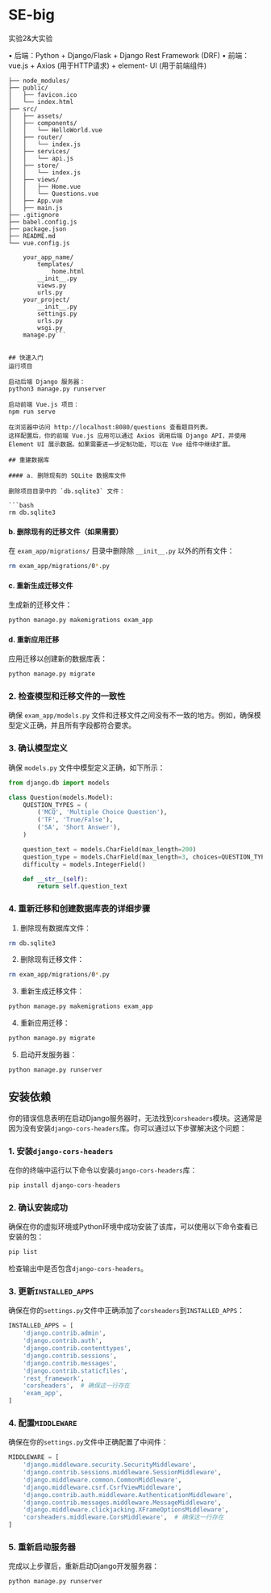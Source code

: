 # SE-big
实验2&amp;大实验

•	后端：Python + Django/Flask + Django Rest Framework (DRF)
•	前端：vue.js + Axios (用于HTTP请求) + element- UI (用于前端组件)

```exam-system-frontend/
├── node_modules/
├── public/
│   ├── favicon.ico
│   └── index.html
├── src/
│   ├── assets/
│   ├── components/
│   │   └── HelloWorld.vue
│   ├── router/
│   │   └── index.js
│   ├── services/
│   │   └── api.js
│   ├── store/
│   │   └── index.js
│   ├── views/
│   │   ├── Home.vue
│   │   └── Questions.vue
│   ├── App.vue
│   ├── main.js
├── .gitignore
├── babel.config.js
├── package.json
├── README.md
└── vue.config.js
```
```your_project/
    your_app_name/
        templates/
            home.html
        __init__.py
        views.py
        urls.py
    your_project/
        __init__.py
        settings.py
        urls.py
        wsgi.py
    manage.py```


## 快速入门
运行项目

启动后端 Django 服务器：
python3 manage.py runserver

启动前端 Vue.js 项目：
npm run serve

在浏览器中访问 http://localhost:8080/questions 查看题目列表。
这样配置后，你的前端 Vue.js 应用可以通过 Axios 调用后端 Django API，并使用 Element UI 展示数据。如果需要进一步定制功能，可以在 Vue 组件中继续扩展。

## 重建数据库

#### a. 删除现有的 SQLite 数据库文件

删除项目目录中的 `db.sqlite3` 文件：

```bash
rm db.sqlite3
```

#### b. 删除现有的迁移文件（如果需要）

在 `exam_app/migrations/` 目录中删除除 `__init__.py` 以外的所有文件：

```bash
rm exam_app/migrations/0*.py
```

#### c. 重新生成迁移文件

生成新的迁移文件：

```bash
python manage.py makemigrations exam_app
```

#### d. 重新应用迁移

应用迁移以创建新的数据库表：

```bash
python manage.py migrate
```

### 2. 检查模型和迁移文件的一致性

确保 `exam_app/models.py` 文件和迁移文件之间没有不一致的地方。例如，确保模型定义正确，并且所有字段都符合要求。

### 3. 确认模型定义

确保 `models.py` 文件中模型定义正确，如下所示：

```python
from django.db import models

class Question(models.Model):
    QUESTION_TYPES = (
        ('MCQ', 'Multiple Choice Question'),
        ('TF', 'True/False'),
        ('SA', 'Short Answer'),
    )

    question_text = models.CharField(max_length=200)
    question_type = models.CharField(max_length=3, choices=QUESTION_TYPES)
    difficulty = models.IntegerField()

    def __str__(self):
        return self.question_text
```

### 4. 重新迁移和创建数据库表的详细步骤

1. 删除现有数据库文件：

```bash
rm db.sqlite3
```

2. 删除现有迁移文件：

```bash
rm exam_app/migrations/0*.py
```

3. 重新生成迁移文件：

```bash
python manage.py makemigrations exam_app
```

4. 重新应用迁移：

```bash
python manage.py migrate
```

5. 启动开发服务器：

```bash
python manage.py runserver
```

## 安装依赖

你的错误信息表明在启动Django服务器时，无法找到`corsheaders`模块。这通常是因为没有安装`django-cors-headers`库。你可以通过以下步骤解决这个问题：

### 1. 安装`django-cors-headers`

在你的终端中运行以下命令以安装`django-cors-headers`库：

```bash
pip install django-cors-headers
```

### 2. 确认安装成功

确保在你的虚拟环境或Python环境中成功安装了该库，可以使用以下命令查看已安装的包：

```bash
pip list
```

检查输出中是否包含`django-cors-headers`。

### 3. 更新`INSTALLED_APPS`

确保在你的`settings.py`文件中正确添加了`corsheaders`到`INSTALLED_APPS`：

```python
INSTALLED_APPS = [
    'django.contrib.admin',
    'django.contrib.auth',
    'django.contrib.contenttypes',
    'django.contrib.sessions',
    'django.contrib.messages',
    'django.contrib.staticfiles',
    'rest_framework',
    'corsheaders',  # 确保这一行存在
    'exam_app',
]
```

### 4. 配置`MIDDLEWARE`

确保在你的`settings.py`文件中正确配置了中间件：

```python
MIDDLEWARE = [
    'django.middleware.security.SecurityMiddleware',
    'django.contrib.sessions.middleware.SessionMiddleware',
    'django.middleware.common.CommonMiddleware',
    'django.middleware.csrf.CsrfViewMiddleware',
    'django.contrib.auth.middleware.AuthenticationMiddleware',
    'django.contrib.messages.middleware.MessageMiddleware',
    'django.middleware.clickjacking.XFrameOptionsMiddleware',
    'corsheaders.middleware.CorsMiddleware',  # 确保这一行存在
]
```

### 5. 重新启动服务器

完成以上步骤后，重新启动Django开发服务器：

```bash
python manage.py runserver
```
